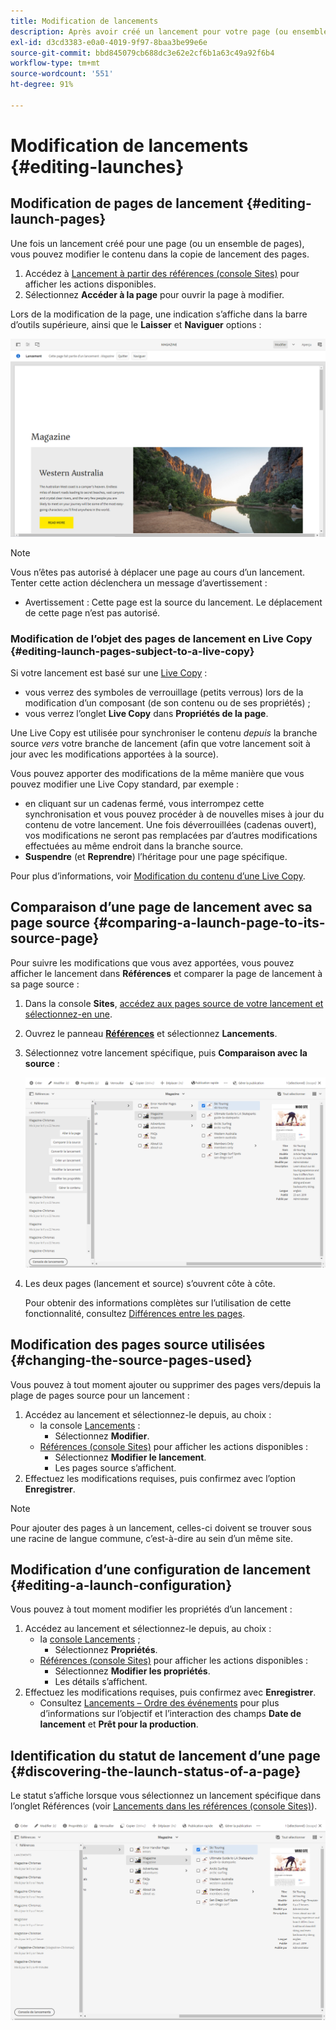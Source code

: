 ```yaml
---
title: Modification de lancements
description: Après avoir créé un lancement pour votre page (ou ensemble de pages), vous pouvez modifier le contenu dans la copie de lancement des pages.
exl-id: d3cd3383-e0a0-4019-9f97-8baa3be99e6e
source-git-commit: bbd845079cb688dc3e62e2cf6b1a63c49a92f6b4
workflow-type: tm+mt
source-wordcount: '551'
ht-degree: 91%

---
```


# Modification de lancements {#editing-launches}

## Modification de pages de lancement {#editing-launch-pages}

Une fois un lancement créé pour une page (ou un ensemble de pages), vous pouvez modifier le contenu dans la copie de lancement des pages.

1. Accédez à [Lancement à partir des références (console Sites)](/help/sites-cloud/authoring/launches/overview.md#launches-in-references-sites-console) pour afficher les actions disponibles.
1. Sélectionnez **Accéder à la page** pour ouvrir la page à modifier.

Lors de la modification de la page, une indication s’affiche dans la barre d’outils supérieure, ainsi que le **Laisser** et **Naviguer** options :

![Quitter et Naviguer apparaissent depuis l’éditeur de page](/help/sites-cloud/authoring/assets/launches-edit-01.png)

>[!NOTE]
>
>Vous n’êtes pas autorisé à déplacer une page au cours d’un lancement. Tenter cette action déclenchera un message d’avertissement :
>
>* Avertissement : Cette page est la source du lancement. Le déplacement de cette page n’est pas autorisé.

### Modification de l’objet des pages de lancement en Live Copy {#editing-launch-pages-subject-to-a-live-copy}

Si votre lancement est basé sur une [Live Copy](/help/sites-cloud/administering/msm/overview.md) :

* vous verrez des symboles de verrouillage (petits verrous) lors de la modification d’un composant (de son contenu ou de ses propriétés) ;
* vous verrez l’onglet **Live Copy** dans **Propriétés de la page**.

Une Live Copy est utilisée pour synchroniser le contenu *depuis* la branche source *vers* votre branche de lancement (afin que votre lancement soit à jour avec les modifications apportées à la source).

Vous pouvez apporter des modifications de la même manière que vous pouvez modifier une Live Copy standard, par exemple :

* en cliquant sur un cadenas fermé, vous interrompez cette synchronisation et vous pouvez procéder à de nouvelles mises à jour du contenu de votre lancement. Une fois déverrouillées (cadenas ouvert), vos modifications ne seront pas remplacées par d’autres modifications effectuées au même endroit dans la branche source.
* **Suspendre** (et **Reprendre**) l’héritage pour une page spécifique.

Pour plus d’informations, voir [Modification du contenu d’une Live Copy](/help/sites-cloud/administering/msm/creating-live-copies.md).

## Comparaison d’une page de lancement avec sa page source {#comparing-a-launch-page-to-its-source-page}

Pour suivre les modifications que vous avez apportées, vous pouvez afficher le lancement dans **Références** et comparer la page de lancement à sa page source :

1. Dans la console **Sites**, [accédez aux pages source de votre lancement et sélectionnez-en une](/help/sites-cloud/authoring/basic-handling.md#viewing-and-selecting-resources).
1. Ouvrez le panneau **[Références](/help/sites-cloud/authoring/basic-handling.md#references)** et sélectionnez **Lancements**.
1. Sélectionnez votre lancement spécifique, puis **Comparaison avec la source** :

   ![Comparaison du lancement à la source](/help/sites-cloud/authoring/assets/launches-compare.png)

1. Les deux pages (lancement et source) s’ouvrent côte à côte.

   Pour obtenir des informations complètes sur l’utilisation de cette fonctionnalité, consultez [Différences entre les pages](/help/sites-cloud/authoring/sites-console/page-diff.md).

## Modification des pages source utilisées {#changing-the-source-pages-used}

Vous pouvez à tout moment ajouter ou supprimer des pages vers/depuis la plage de pages source pour un lancement :

1. Accédez au lancement et sélectionnez-le depuis, au choix :
   * la console [Lancements](/help/sites-cloud/authoring/launches/overview.md#the-launches-console) :
      * Sélectionnez **Modifier**.
   * [Références (console Sites)](/help/sites-cloud/authoring/launches/overview.md#launches-in-references-sites-console) pour afficher les actions disponibles :
      * Sélectionnez **Modifier le lancement**.
      * Les pages source s’affichent.
1. Effectuez les modifications requises, puis confirmez avec l’option **Enregistrer**.

>[!NOTE]
>
>Pour ajouter des pages à un lancement, celles-ci doivent se trouver sous une racine de langue commune, c’est-à-dire au sein d’un même site.

## Modification d’une configuration de lancement {#editing-a-launch-configuration}

Vous pouvez à tout moment modifier les propriétés d’un lancement :

1. Accédez au lancement et sélectionnez-le depuis, au choix :
   * la [console Lancements](/help/sites-cloud/authoring/launches/overview.md#the-launches-console) ;
      * Sélectionnez **Propriétés**.
   * [Références (console Sites)](/help/sites-cloud/authoring/launches/overview.md#launches-in-references-sites-console) pour afficher les actions disponibles :
      * Sélectionnez **Modifier les propriétés**.
      * Les détails s’affichent.
1. Effectuez les modifications requises, puis confirmez avec **Enregistrer**.
   * Consultez [Lancements – Ordre des événements](/help/sites-cloud/authoring/launches/overview.md#launches-the-order-of-events) pour plus d’informations sur l’objectif et l’interaction des champs **Date de lancement** et **Prêt pour la production**.

## Identification du statut de lancement d’une page {#discovering-the-launch-status-of-a-page}

Le statut s’affiche lorsque vous sélectionnez un lancement spécifique dans l’onglet Références (voir [Lancements dans les références (console Sites)](/help/sites-cloud/authoring/launches/overview.md#launches-in-references-sites-console)).

![Découverte du statut de lancement](/help/sites-cloud/authoring/assets/launches-status.png)
